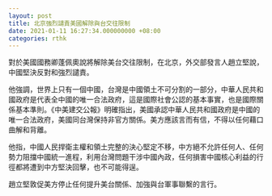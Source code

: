 ```yaml
---
layout: post
title: 北京強烈譴責美國解除與台交往限制
date: 2021-01-11 16:27:34.000000000 +08:00
categories: rthk
---
```


對於美國國務卿蓬佩奧說將解除美台交往限制，在北京，外交部發言人趙立堅說，中國堅決反對和強烈譴責。

他強調，世界上只有一個中國，台灣是中國領土不可分割的一部分，中華人民共和國政府是代表全中國的唯一合法政府，這是國際社會公認的基本事實，也是國際關係基本準則。《中美建交公報》明確指出，美國承認中華人民共和國政府是中國的唯一合法政府，美國同台灣保持非官方關係。美方應該言而有信，不得以任何藉口曲解和背離。

他指，中國人民捍衛主權和領土完整的決心堅定不移，中方絕不允許任何人、任何勢力阻擋中國統一進程，利用台灣問題干涉中國內政，任何損害中國核心利益的行徑都將遭到中方堅決回擊，也不可能得逞。

趙立堅敦促美方停止任何提升美台關係、加強與台軍事聯繫的言行。
